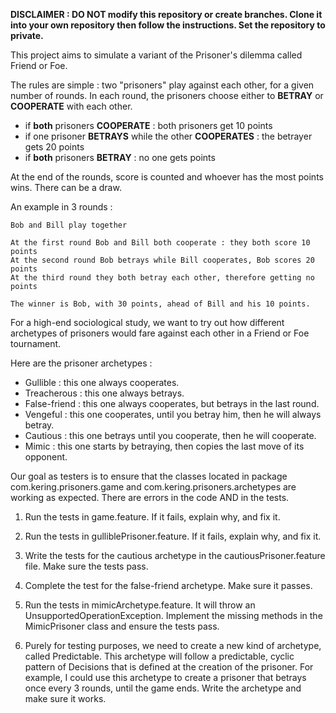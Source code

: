 **DISCLAIMER : DO NOT modify this repository or create branches. Clone it into your own repository then follow the instructions. Set the repository to private.**

This project aims to simulate a variant of the Prisoner's dilemma called Friend or Foe.

The rules are simple : two "prisoners" play against each other, for a given number of rounds. In each round, the
prisoners choose either to **BETRAY** or **COOPERATE** with each other.

- if **both** prisoners **COOPERATE** : both prisoners get 10 points
- if one prisoner **BETRAYS** while the other **COOPERATES** : the betrayer gets 20 points
- if **both** prisoners **BETRAY** : no one gets points

At the end of the rounds, score is counted and whoever has the most points wins. There can be a draw.

An example in 3 rounds :

    Bob and Bill play together

    At the first round Bob and Bill both cooperate : they both score 10 points
    At the second round Bob betrays while Bill cooperates, Bob scores 20 points
    At the third round they both betray each other, therefore getting no points

    The winner is Bob, with 30 points, ahead of Bill and his 10 points.

For a high-end sociological study, we want to try out how different archetypes of prisoners would fare against each
other in a Friend or Foe tournament.

Here are the prisoner archetypes :
- Gullible : this one always cooperates.
- Treacherous : this one always betrays.
- False-friend : this one always cooperates, but betrays in the last round.
- Vengeful : this one cooperates, until you betray him, then he will always betray.
- Cautious : this one betrays until you cooperate, then he will cooperate.
- Mimic : this one starts by betraying, then copies the last move of its opponent.

Our goal as testers is to ensure that the classes located in package com.kering.prisoners.game and
com.kering.prisoners.archetypes are working as expected. There are errors in the code AND in the tests.

1) Run the tests in game.feature. If it fails, explain why, and fix it.

2) Run the tests in gulliblePrisoner.feature. If it fails, explain why, and fix it.

3) Write the tests for the cautious archetype in the cautiousPrisoner.feature file. Make sure the tests pass.

4) Complete the test for the false-friend archetype. Make sure it passes.

5) Run the tests in mimicArchetype.feature. It will throw an UnsupportedOperationException. Implement the missing
methods in the MimicPrisoner class and ensure the tests pass.

6) Purely for testing purposes, we need to create a new kind of archetype, called Predictable. This archetype will
follow a predictable, cyclic pattern of Decisions that is defined at the creation of the prisoner.
For example, I could use this archetype to create a prisoner that betrays once every 3 rounds, until the game ends.
Write the archetype and make sure it works.